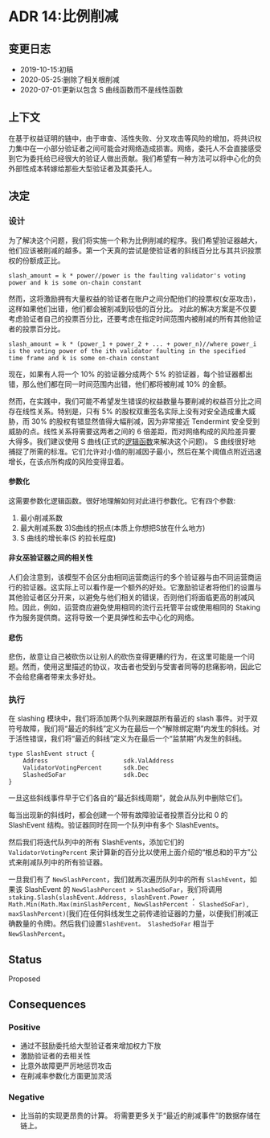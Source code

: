 # ADR 14:比例削减

## 变更日志

- 2019-10-15:初稿
- 2020-05-25:删除了相关根削减
- 2020-07-01:更新以包含 S 曲线函数而不是线性函数

##  上下文

在基于权益证明的链中，由于审查、活性失败、分叉攻击等风险的增加，将共识权力集中在一小部分验证者之间可能会对网络造成损害。网络，委托人不会直接感受到它为委托给已经很大的验证人做出贡献。我们希望有一种方法可以将中心化的负外部性成本转嫁给那些大型验证者及其委托人。

## 决定

### 设计

为了解决这个问题，我们将实施一个称为比例削减的程序。我们希望验证器越大，他们应该被削减的越多。第一个天真的尝试是使验证者的斜线百分比与其共识投票权的份额成正比。 

```
slash_amount = k * power//power is the faulting validator's voting power and k is some on-chain constant
```

然而，这将激励拥有大量权益的验证者在账户之间分配他们的投票权(女巫攻击)，这样如果他们出错，他们都会被削减到较低的百分比。 对此的解决方案是不仅要考虑验证者自己的投票百分比，还要考虑在指定时间范围内被削减的所有其他验证者的投票百分比。 

```
slash_amount = k * (power_1 + power_2 + ... + power_n)//where power_i is the voting power of the ith validator faulting in the specified time frame and k is some on-chain constant
```

现在，如果有人将一个 10% 的验证器分成两个 5% 的验证器，每个验证器都出错，那么他们都在同一时间范围内出错，他们都将被削减 10% 的金额。

然而，在实践中，我们可能不希望发生错误的权益数量与要削减的权益百分比之间存在线性关系。特别是，只有 5% 的股权双重签名实际上没有对安全造成重大威胁，而 30% 的股权有错显然值得大幅削减，因为非常接近 Tendermint 安全受到威胁的点。线性关系将需要这两者之间的 6 倍差距，而对网络构成的风险差异要大得多。我们建议使用 S 曲线(正式的[逻辑函数](https://en.wikipedia.org/wiki/Logistic_function)来解决这个问题)。 S 曲线很好地捕捉了所需的标准。它们允许对小值的削减因子最小，然后在某个阈值点附近迅速增长，在该点所构成的风险变得显着。 
#### 参数化

这需要参数化逻辑函数。很好地理解如何对此进行参数化。它有四个参数:

1) 最小削减系数
2) 最大削减系数
3)S曲线的拐点(本质上你想把S放在什么地方)
4) S 曲线的增长率(S 的拉长程度)

#### 非女巫验证器之间的相关性

人们会注意到，该模型不会区分由相同运营商运行的多个验证器与由不同运营商运行的验证器。这实际上可以看作是一个额外的好处。它激励验证者将他们的设置与其他验证者区分开来，以避免与他们相关的错误，否则他们将面临更高的削减风险。因此，例如，运营商应避免使用相同的流行云托管平台或使用相同的 Staking 作为服务提供商。这将导致一个更具弹性和去中心化的网络。

#### 悲伤

悲伤，故意让自己被砍伤以让别人的砍伤变得更糟的行为，在这里可能是一个问题。然而，使用这里描述的协议，攻击者也受到与受害者同等的悲痛影响，因此它不会给悲痛者带来太多好处。

### 执行

在 slashing 模块中，我们将添加两个队列来跟踪所有最近的 slash 事件。对于双符号故障，我们将“最近的斜线”定义为在最后一个“解除绑定期”内发生的斜线。对于活性错误，我们将“最近的斜线”定义为在最后一个“监禁期”内发生的斜线。 

```
type SlashEvent struct {
    Address                     sdk.ValAddress
    ValidatorVotingPercent      sdk.Dec
    SlashedSoFar                sdk.Dec
}
```

一旦这些斜线事件早于它们各自的“最近斜线周期”，就会从队列中删除它们。

每当出现新的斜线时，都会创建一个带有故障验证者投票百分比和 0 的 SlashEvent 结构。验证器同时在同一个队列中有多个 SlashEvents。

然后我们将迭代队列中的所有 SlashEvents，添加它们的 `ValidatorVotingPercent` 来计算新的百分比以使用上面介绍的“根总和的平方”公式来削减队列中的所有验证器。

一旦我们有了 `NewSlashPercent`，我们就再次遍历队列中的所有 `SlashEvent`，如果该 SlashEvent 的 `NewSlashPercent > SlashedSoFar`，我们将调用 `staking.Slash(slashEvent.Address, slashEvent.Power , Math.Min(Math.Max(minSlashPercent, NewSlashPercent - SlashedSoFar), maxSlashPercent)`(我们在任何斜线发生之前传递验证器的力量，以便我们削减正确数量的令牌)。然后我们设置`SlashEvent。 SlashedSoFar` 相当于 `NewSlashPercent`。
## Status

Proposed

## Consequences

### Positive

- 通过不鼓励委托给大型验证者来增加权力下放
- 激励验证者的去相关性
- 比意外故障更严厉地惩罚攻击
- 在削减率参数化方面更加灵活 

### Negative

- 比当前的实现更昂贵的计算。 将需要更多关于“最近的削减事件”的数据存储在链上。 
